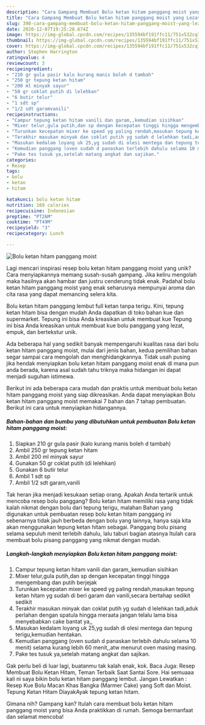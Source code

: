 ```yaml
---
description: "Cara Gampang Membuat Bolu ketan hitam panggang moist yang Lezat Sekali"
title: "Cara Gampang Membuat Bolu ketan hitam panggang moist yang Lezat Sekali"
slug: 398-cara-gampang-membuat-bolu-ketan-hitam-panggang-moist-yang-lezat-sekali
date: 2020-12-07T19:25:28.674Z
image: https://img-global.cpcdn.com/recipes/135594bf191ffc11/751x532cq70/bolu-ketan-hitam-panggang-moist-foto-resep-utama.jpg
thumbnail: https://img-global.cpcdn.com/recipes/135594bf191ffc11/751x532cq70/bolu-ketan-hitam-panggang-moist-foto-resep-utama.jpg
cover: https://img-global.cpcdn.com/recipes/135594bf191ffc11/751x532cq70/bolu-ketan-hitam-panggang-moist-foto-resep-utama.jpg
author: Stephen Harrington
ratingvalue: 4
reviewcount: 3
recipeingredient:
- "210 gr gula pasir kalo kurang manis boleh d tambah"
- "250 gr tepung ketan hitam"
- "200 ml minyak sayur"
- "50 gr coklat putih di lelehkan"
- "6 butir telur"
- "1 sdt sp"
- "1/2 sdt garamvanili"
recipeinstructions:
- "Campur tepung ketan hitam vanili dan garam,,kemudian sisihkan"
- "Mixer telur,gula putih,dan sp dengan kecepatan tinggi hingga mengembang dan putih berjejak"
- "Turunkan kecepatan mixer ke speed yg paling rendah,masukan tepung ketan hitam yg sudah di beri garam dan vanili,secara bertahap sedikit sedikit"
- "Terakhir masukan minyak dan coklat putih yg sudah d lelehkan tadi,aduk perlahan dengan spatula hingga meraata jangan telalu lama bisa menyebabkan cake bantat ya,,"
- "Masukan kedalam loyang uk 25,yg sudah di olesi mentega dan tepung terigu,kemudian hentakan."
- "Kemudian panggang (oven sudah d panaskan terlebih dahulu selama 10 menit) selama kurang lebih 60 menit,,atw menurut oven masing masing."
- "Pake tes tusuk ya,setelah matang angkat dan sajikan."
categories:
- Resep
tags:
- bolu
- ketan
- hitam

katakunci: bolu ketan hitam 
nutrition: 169 calories
recipecuisine: Indonesian
preptime: "PT26M"
cooktime: "PT49M"
recipeyield: "3"
recipecategory: Lunch

---
```



![Bolu ketan hitam panggang moist](https://img-global.cpcdn.com/recipes/135594bf191ffc11/751x532cq70/bolu-ketan-hitam-panggang-moist-foto-resep-utama.jpg)

Lagi mencari inspirasi resep bolu ketan hitam panggang moist yang unik? Cara menyiapkannya memang susah-susah gampang. Jika keliru mengolah maka hasilnya akan hambar dan justru cenderung tidak enak. Padahal bolu ketan hitam panggang moist yang enak seharusnya mempunyai aroma dan cita rasa yang dapat memancing selera kita.

Bolu ketan hitam panggang lembut full ketan tanpa terigu. Kini, tepung ketan hitam bisa dengan mudah Anda dapatkan di toko bahan kue dan supermarket. Tepung ini bisa Anda kreasikan untuk membuat kue Tepung ini bisa Anda kreasikan untuk membuat kue bolu panggang yang lezat, empuk, dan bertekstur unik.

Ada beberapa hal yang sedikit banyak mempengaruhi kualitas rasa dari bolu ketan hitam panggang moist, mulai dari jenis bahan, kedua pemilihan bahan segar sampai cara mengolah dan menghidangkannya. Tidak usah pusing jika hendak menyiapkan bolu ketan hitam panggang moist enak di mana pun anda berada, karena asal sudah tahu triknya maka hidangan ini dapat menjadi suguhan istimewa.


Berikut ini ada beberapa cara mudah dan praktis untuk membuat bolu ketan hitam panggang moist yang siap dikreasikan. Anda dapat menyiapkan Bolu ketan hitam panggang moist memakai 7 bahan dan 7 tahap pembuatan. Berikut ini cara untuk menyiapkan hidangannya.

<!--inarticleads1-->

##### Bahan-bahan dan bumbu yang dibutuhkan untuk pembuatan Bolu ketan hitam panggang moist:

1. Siapkan 210 gr gula pasir (kalo kurang manis boleh d tambah)
1. Ambil 250 gr tepung ketan hitam
1. Ambil 200 ml minyak sayur
1. Gunakan 50 gr coklat putih (di lelehkan)
1. Gunakan 6 butir telur
1. Ambil 1 sdt sp
1. Ambil 1/2 sdt garam,vanili


Tak heran jika menjadi kesukaan setiap orang. Apakah Anda tertarik untuk mencoba resep bolu panggang? Bolu ketan hitam memiliki rasa yang tidak kalah nikmat dengan bolu dari tepung terigu, malahan Bahan yang digunakan untuk pembuatan resep bolu ketan hitam panggang ini sebenarnya tidak jauh berbeda dengan bolu yang lainnya, hanya saja kita akan menggunakan tepung ketan hitam sebagai. Panggang bolu pisang selama sepuluh menit terlebih dahulu, lalu taburi bagian atasnya Itulah cara membuat bolu pisang panggang yang nikmat dengan mudah. 

<!--inarticleads2-->

##### Langkah-langkah menyiapkan Bolu ketan hitam panggang moist:

1. Campur tepung ketan hitam vanili dan garam,,kemudian sisihkan
1. Mixer telur,gula putih,dan sp dengan kecepatan tinggi hingga mengembang dan putih berjejak
1. Turunkan kecepatan mixer ke speed yg paling rendah,masukan tepung ketan hitam yg sudah di beri garam dan vanili,secara bertahap sedikit sedikit
1. Terakhir masukan minyak dan coklat putih yg sudah d lelehkan tadi,aduk perlahan dengan spatula hingga meraata jangan telalu lama bisa menyebabkan cake bantat ya,,
1. Masukan kedalam loyang uk 25,yg sudah di olesi mentega dan tepung terigu,kemudian hentakan.
1. Kemudian panggang (oven sudah d panaskan terlebih dahulu selama 10 menit) selama kurang lebih 60 menit,,atw menurut oven masing masing.
1. Pake tes tusuk ya,setelah matang angkat dan sajikan.


Gak perlu beli di luar lagi, buatanmu tak kalah enak, kok. Baca Juga: Resep Membuat Bolu Ketan Hitam, Teman Terbaik Saat Santai Sore. Hai semuaaa kali ni saya bikin bolu ketan hitam panggang lembut. Jangan Lewatkan : Resep Kue Bolu Macan Khas Bangka (Marmer Cake) yang Soft dan Moist. Tepung Ketan Hitam DiayakAyak tepung ketan hitam. 

Gimana nih? Gampang kan? Itulah cara membuat bolu ketan hitam panggang moist yang bisa Anda praktikkan di rumah. Semoga bermanfaat dan selamat mencoba!
